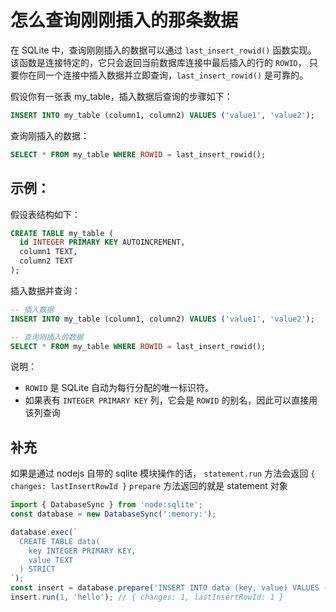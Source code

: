 # 怎么查询刚刚插入的那条数据

在 SQLite 中，查询刚刚插入的数据可以通过 `last_insert_rowid()` 函数实现。
该函数是连接特定的，它只会返回当前数据库连接中最后插入的行的 `ROWID`，
只要你在同一个连接中插入数据并立即查询，`last_insert_rowid()` 是可靠的。

假设你有一张表 my_table，插入数据后查询的步骤如下：

```sql
INSERT INTO my_table (column1, column2) VALUES ('value1', 'value2');
```

查询刚插入的数据：

```sql
SELECT * FROM my_table WHERE ROWID = last_insert_rowid();
```

## 示例：
假设表结构如下：
```sql
CREATE TABLE my_table (
  id INTEGER PRIMARY KEY AUTOINCREMENT,
  column1 TEXT,
  column2 TEXT
);
```

插入数据并查询：

```sql
-- 插入数据
INSERT INTO my_table (column1, column2) VALUES ('value1', 'value2');

-- 查询刚插入的数据
SELECT * FROM my_table WHERE ROWID = last_insert_rowid();
```

说明：
- `ROWID` 是 SQLite 自动为每行分配的唯一标识符。
- 如果表有 `INTEGER PRIMARY KEY` 列，它会是 `ROWID` 的别名，因此可以直接用该列查询

## 补充

如果是通过 nodejs 自带的 sqlite 模块操作的话， `statement.run` 方法会返回 `{ changes: lastInsertRowId }`
`prepare` 方法返回的就是 statement 对象

```js
import { DatabaseSync } from 'node:sqlite';
const database = new DatabaseSync(':memory:');

database.exec(`
  CREATE TABLE data(
    key INTEGER PRIMARY KEY,
    value TEXT
  ) STRICT
`);
const insert = database.prepare('INSERT INTO data (key, value) VALUES (?, ?)');
insert.run(1, 'hello'); // { changes: 1, lastInsertRowId: 1 }
```
